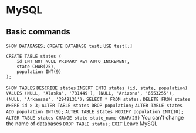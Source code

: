 # MySQL


## Basic commands
`SHOW DATABASES;`
`CREATE DATABASE test;`
`USE test[;]`
```
CREATE TABLE states (
    id INT NOT NULL PRIMARY KEY AUTO_INCREMENT, 
    state CHAR(25), 
    population INT(9)
);
```
`SHOW TABLES`
`DESCRIBE states`
`INSERT INTO states (id, state, population) VALUES (NULL, 'Alaska', '731449'), (NULL, 'Arizona', '6553255'), (NULL, 'Arkansas', '2949131');`
`SELECT * FROM states;`
`DELETE FROM states WHERE id > 3;`
`ALTER TABLE states DROP population;`
`ALTER TABLE states ADD population INT(9);`
`ALTER TABLE states MODIFY population INT(10);`
`ALTER TABLE states CHANGE state state_name CHAR(25)`
You can't change the name of databases
`DROP TABLE states;`
`EXIT` Leave MySQL

